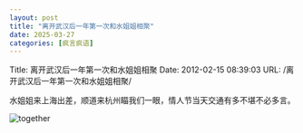 ```yaml
---
layout: post
title: "离开武汉后一年第一次和水姐姐相聚"
date: 2025-03-27
categories: [疯言疯语]
---
```


Title: 离开武汉后一年第一次和水姐姐相聚
Date: 2012-02-15 08:39:03
URL: /离开武汉后一年第一次和水姐姐相聚/

水姐姐来上海出差，顺道来杭州瞄我们一眼，情人节当天交通有多不堪不必多言。

![together](http://img.weimao.me/2019-05-21-033353.jpg)